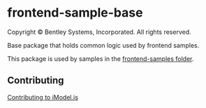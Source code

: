 # frontend-sample-base

Copyright © Bentley Systems, Incorporated. All rights reserved.

Base package that holds common logic used by frontend samples.

This package is used by samples in the [frontend-samples folder](../../frontend-samples).

## Contributing

[Contributing to iModel.js](https://github.com/imodeljs/imodeljs/blob/master/CONTRIBUTING.md)
